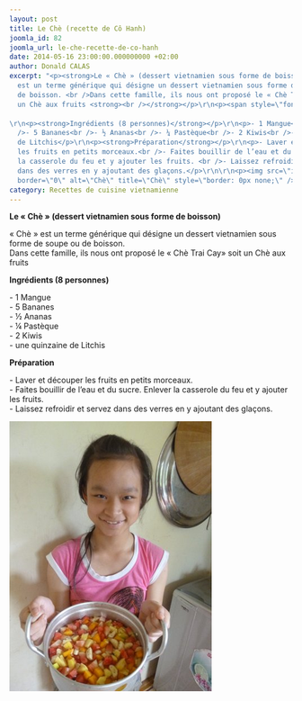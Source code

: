 ```yaml
---
layout: post
title: Le Chè (recette de Cô Hanh)
joomla_id: 82
joomla_url: le-che-recette-de-co-hanh
date: 2014-05-16 23:00:00.000000000 +02:00
author: Donald CALAS
excerpt: "<p><strong>Le « Chè » (dessert vietnamien sous forme de boisson)</strong></p>\r\n<p>« Chè »
  est un terme générique qui désigne un dessert vietnamien sous forme de soupe ou
  de boisson. <br />Dans cette famille, ils nous ont proposé le « Chè Trai Cay» soit
  un Chè aux fruits <strong><br /></strong></p>\r\n<p><span style=\"font-size: xx-small;\">
  
\r\n<p><strong>Ingrédients (8 personnes)</strong></p>\r\n<p>- 1 Mangue<br
  />- 5 Bananes<br />- ½ Ananas<br />- ¼ Pastèque<br />- 2 Kiwis<br />- une quinzaine
  de Litchis</p>\r\n<p><strong>Préparation</strong></p>\r\n<p>- Laver et découper
  les fruits en petits morceaux.<br />- Faites bouillir de l’eau et du sucre. Enlever
  la casserole du feu et y ajouter les fruits. <br />- Laissez refroidir et servez
  dans des verres en y ajoutant des glaçons.</p>\r\n\r\n<p><img src=\"images/photos-articles/che_trai_cay.jpg\"
  border=\"0\" alt=\"Chè\" title=\"Chè\" style=\"border: 0px none;\" /></p>"
category: Recettes de cuisine vietnamienne
---
```

<p><strong>Le « Chè » (dessert vietnamien sous forme de boisson)</strong></p>
<p>« Chè » est un terme générique qui désigne un dessert vietnamien sous forme de soupe ou de boisson. <br />Dans cette famille, ils nous ont proposé le « Chè Trai Cay» soit un Chè aux fruits <strong><br /></strong></p>
<p><span style="font-size: xx-small;"> 

<p><strong>Ingrédients (8 personnes)</strong></p>
<p>- 1 Mangue<br />- 5 Bananes<br />- ½ Ananas<br />- ¼ Pastèque<br />- 2 Kiwis<br />- une quinzaine de Litchis</p>
<p><strong>Préparation</strong></p>
<p>- Laver et découper les fruits en petits morceaux.<br />- Faites bouillir de l’eau et du sucre. Enlever la casserole du feu et y ajouter les fruits. <br />- Laissez refroidir et servez dans des verres en y ajoutant des glaçons.</p>

<p><img src="/assets/images/photos-articles/che_trai_cay.jpg" border="0" alt="Chè" title="Chè" style="border: 0px none;" /></p>
